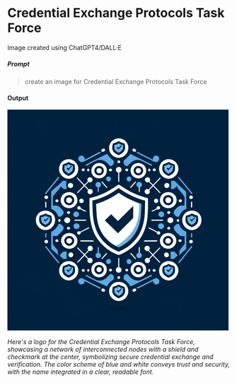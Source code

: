 # Credential Exchange Protocols Task Force

Image created using ChatGPT4/DALL·E

##### Prompt

> create an image for Credential Exchange Protocols Task Force

#### Output

![Credential Exchange Protocols Task Force](tswg-cep-tf.png)

*Here's a logo for the Credential Exchange Protocols Task Force, showcasing a network of interconnected nodes with a shield and checkmark at the center, symbolizing secure credential exchange and verification. The color scheme of blue and white conveys trust and security, with the name integrated in a clear, readable font.*